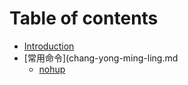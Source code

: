 # Table of contents

* [Introduction](README.md)
* [常用命令](chang-yong-ming-ling.md  
    * [nohup](nohup/nohup.md)
